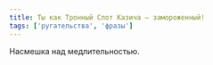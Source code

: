 ```yaml
---
title: Ты как Тронный Слот Казича — замороженный!
tags: ['ругательства', 'фразы']
---
```


Насмешка над медлительностью.
